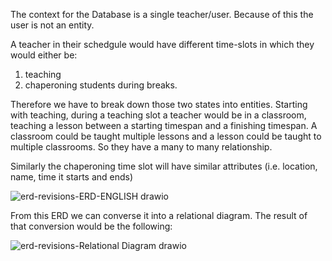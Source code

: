 The context for the Database is a single teacher/user. Because of this the user is not an entity. 

A teacher in their schedgule would have different time-slots in which they would either be:
1. teaching
2. chaperoning students during breaks.

Therefore we have to break down those two states into entities. Starting with teaching, during a teaching slot a teacher would be in a classroom, teaching a lesson between a starting timespan and a finishing timespan. A classroom could be taught multiple lessons and a lesson could be taught to multiple classrooms. So they have a many to many relationship.

Similarly the chaperoning time slot will have similar attributes (i.e. location, name, time it starts and ends)

![erd-revisions-ERD-ENGLISH drawio](https://github.com/user-attachments/assets/e37d03a8-2e66-40ee-9748-8d54823416ef)

From this ERD we can converse it into a relational diagram. The result of that conversion would be the following:



![erd-revisions-Relational Diagram drawio](https://github.com/user-attachments/assets/1d0a7a32-68e5-408a-b8bb-7042d21aa1a5)

